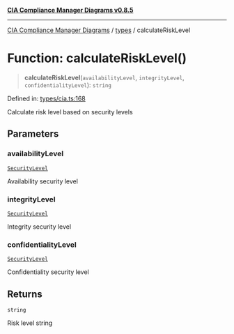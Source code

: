 [**CIA Compliance Manager Diagrams v0.8.5**](../../README.md)

***

[CIA Compliance Manager Diagrams](../../modules.md) / [types](../README.md) / calculateRiskLevel

# Function: calculateRiskLevel()

> **calculateRiskLevel**(`availabilityLevel`, `integrityLevel`, `confidentialityLevel`): `string`

Defined in: [types/cia.ts:168](https://github.com/Hack23/cia-compliance-manager/blob/4f2006283e1cd56feb8daea1f810b2bc8c1b1d1b/src/types/cia.ts#L168)

Calculate risk level based on security levels

## Parameters

### availabilityLevel

[`SecurityLevel`](../../index/type-aliases/SecurityLevel.md)

Availability security level

### integrityLevel

[`SecurityLevel`](../../index/type-aliases/SecurityLevel.md)

Integrity security level

### confidentialityLevel

[`SecurityLevel`](../../index/type-aliases/SecurityLevel.md)

Confidentiality security level

## Returns

`string`

Risk level string
